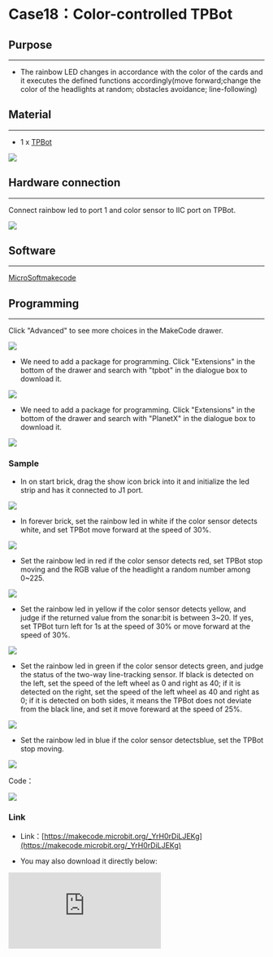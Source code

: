 # Case18：Color-controlled TPBot

## Purpose
---
- The rainbow LED changes in accordance with the color of the cards and it executes  the defined functions accordingly(move forward;change the color of the headlights at random; obstacles avoidance; line-following)

## Material
---

- 1 x [TPBot](https://shop.elecfreaks.com/products/elecfreaks-micro-bit-tpbot-car-kit-without-micro-bit-board?_pos=1&_sid=f32828112&_ss=r)

![](./images/TPBot_tianpeng_case_01_01.png)


## Hardware connection
---
Connect rainbow led to port 1 and color sensor to IIC port on TPBot.

![](./images/TPBot_tianpeng_case_18_03.png)


## Software
---

 [MicroSoftmakecode](https://makecode.microbit.org/#)


## Programming
---

Click "Advanced" to see more choices in the MakeCode drawer.

![](./images/TPBot_tianpeng_case_01_02.png)

- We need to add a package for programming. Click "Extensions" in the bottom of the drawer and search with "tpbot" in the dialogue box to download it.

![](./images/TPBot_tianpeng_case_01_03.png)

- We need to add a package for programming. Click "Extensions" in the bottom of the drawer and search with "PlanetX" in the dialogue box to download it.

![](./images/TPBot_tianpeng_case_15_03.png)

### Sample

- In on start brick, drag the show icon brick into it and initialize the led strip and has it connected to J1 port.

![](./images/TPBot_tianpeng_case_18_04.png)

- In forever brick, set the rainbow led in white if the color sensor detects white, and set TPBot move forward at the speed of 30%.

![](./images/TPBot_tianpeng_case_18_05.png)

- Set the rainbow led in red  if the color sensor detects red, set TPBot stop moving and the RGB value of the headlight a random number among 0~225.

![](./images/TPBot_tianpeng_case_18_06.png)

- Set the rainbow led in yellow if the color sensor detects yellow, and judge if the returned value from the sonar:bit is between 3~20. If yes, set TPBot turn left for 1s at the speed of 30% or move forward at the speed of 30%.

![](./images/TPBot_tianpeng_case_18_07.png)

- Set the rainbow led in green if the color sensor detects green, and judge the status of the two-way line-tracking sensor. If black is detected on the left, set the speed of the left wheel as 0 and right as 40; if it is detected on the right, set the speed of the left wheel as 40 and right as 0; if it is detected on both sides, it means the TPBot does not deviate from the black line, and set it move foreward at the speed of 25%.

![](./images/TPBot_tianpeng_case_18_08.png)

- Set the rainbow led in blue if the color sensor detectsblue, set the TPBot stop moving.

![](./images/TPBot_tianpeng_case_18_09.png)


Code：

![](./images/TPBot_tianpeng_case_18_10.png)


### Link
- Link：[https://makecode.microbit.org/_YrH0rDiLJEKg](https://makecode.microbit.org/_YrH0rDiLJEKg)

- You may also download it directly below:

<div
    style={{
        position: 'relative',
        paddingBottom: '60%',
        overflow: 'hidden',
    }}
>
    <iframe
        src="https://makecode.microbit.org/_YrH0rDiLJEKg"
        frameborder="0"
        sandbox="allow-popups allow-forms allow-scripts allow-same-origin"
        style={{
            position: 'absolute',
            width: '100%',
            height: '100%',
        }}
    />
</div>

### Conclusion

- Place the cards in different color in the front of the gesture sensor to activate different functions:
- White card: Rainbow LED lights on in white and TPBot moves forward.
- Red card: Rainbow LED lights on in red and TPBot stops moving with the headlights changing the colors at random.
- Yellow card: Rainbow LED lights on in yellow and TPBot goes into the obstacle-avoidance mode.
- Green card: Rainbow LED lights on in green and TPBot goes into the line-tracking mode.
- Blue card: Rainbow LED lights on in blue and TPBot stops moving.

## Exploration
---

## FAQ
---

Q: While operating this case, why the car might not work properly?
A: It might be the low power of the batteries, please try adding the value of TPBot's speed and test again.

## Relevant File
---
